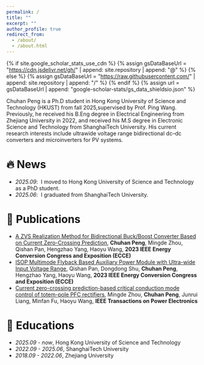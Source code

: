 ```yaml
---
permalink: /
title: ""
excerpt: ""
author_profile: true
redirect_from: 
  - /about/
  - /about.html
---
```

{% if site.google_scholar_stats_use_cdn %}
{% assign gsDataBaseUrl = "https://cdn.jsdelivr.net/gh/" | append: site.repository | append: "@" %}
{% else %}
{% assign gsDataBaseUrl = "https://raw.githubusercontent.com/" | append: site.repository | append: "/" %}
{% endif %}
{% assign url = gsDataBaseUrl | append: "google-scholar-stats/gs_data_shieldsio.json" %}

<span class='anchor' id='about-me'></span>

Chuhan Peng is a Ph.D student in Hong Kong University of Science and Technology (HKUST) from fall 2025,supervised by Prof. Ping Wang. Previously, he received his B.Eng degree in Electrical Engineering from Zhejiang University in 2022, and received his M.S degree in Electronic Science and Technology from ShanghaiTech University. 
His current research interests include ultrawide voltage range bidirectional dc–dc converters and microinverters for PV systems.

# 🔥 News

- *2025.09*: &nbsp;I moved to Hong Kong University of Science and Technology as a PhD student.
- *2025.06*: &nbsp;I graduated from ShanghaiTech University.

# 📝 Publications

- [A ZVS Realization Method for Bidirectional Buck/Boost Converter Based on Current Zero-Crossing Prediction](https://ieeexplore.ieee.org/abstract/document/10362286), **Chuhan Peng**, Mingde Zhou, Qishan Pan, Hengzhao Yang, Haoyu Wang, **2023 IEEE Energy Conversion Congress and Exposition (ECCE)**
- [ISOP Multimode Flyback Based Auxiliary Power Module with Ultra-wide Input Voltage Range](https://ieeexplore.ieee.org/abstract/document/10362926), Qishan Pan, Dongdong Shu, **Chuhan Peng**, Hengzhao Yang, Haoyu Wang, **2023 IEEE Energy Conversion Congress and Exposition (ECCE)**
- [Current zero-crossing prediction-based critical conduction mode control of totem-pole PFC rectifiers](https://ieeexplore.ieee.org/abstract/document/10077806), Mingde Zhou, **Chuhan Peng**, Junrui Liang, Minfan Fu, Haoyu Wang, **IEEE Transactions on Power Electronics**

# 📖 Educations

- *2025.09 - now*, Hong Kong University of Science and Technology
- *2022.09 - 2025.06*, ShanghaiTech University
- *2018.09 - 2022.06*, Zhejiang University
